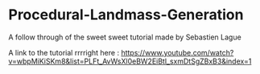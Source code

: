 # Procedural-Landmass-Generation
A follow through of the sweet sweet tutorial made by Sebastien Lague

A link to the tutorial rrrright here : https://www.youtube.com/watch?v=wbpMiKiSKm8&list=PLFt_AvWsXl0eBW2EiBtl_sxmDtSgZBxB3&index=1
